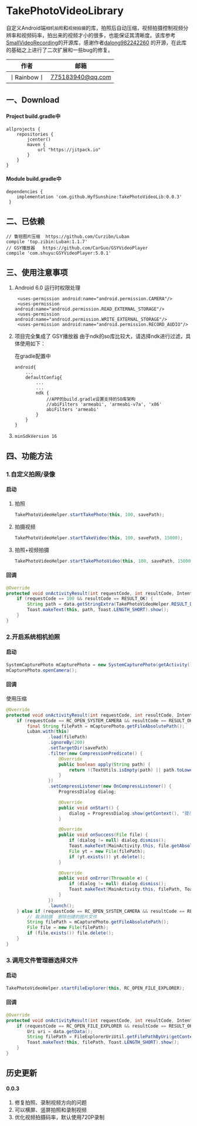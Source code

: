 # TakePhotoVideoLibrary
自定义Android端`相机拍照`和`视频拍摄`的库，拍照后自动压缩，视频拍摄控制视频分辨率和视频码率，拍出来的视频才小的很多，也能保证其清晰度。该库参考[SmallVideoRecording](https://github.com/dalong982242260/SmallVideoRecording)的开源库，感谢作者[dalong982242260](https://github.com/dalong982242260)
的开源，在此库的基础之上进行了二次扩展和一些bug的修复。

|作者|邮箱|
| :-:| :-: |
|丨Rainbow丨|775183940@qq.com|

## 一、Download

#### Project build.gradle中

    allprojects {
        repositories {
            jcenter()
            maven {
                url "https://jitpack.io"
            }
        }
    }



#### Module build.gradle中

    dependencies {
        implementation 'com.github.HyfSunshine:TakePhotoVideoLib:0.0.3'
     }

## 二、已依赖
    // 鲁班图片压缩  https://github.com/Curzibn/Luban
    compile 'top.zibin:Luban:1.1.7'
    // GSY播放器   https://github.com/CarGuo/GSYVideoPlayer
    compile 'com.shuyu:GSYVideoPlayer:5.0.1'

## 三、使用注意事项

1. Android 6.0 运行时权限处理
   ```
    <uses-permission android:name="android.permission.CAMERA"/>
    <uses-permission android:name="android.permission.READ_EXTERNAL_STORAGE"/>
    <uses-permission android:name="android.permission.WRITE_EXTERNAL_STORAGE"/>
    <uses-permission android:name="android.permission.RECORD_AUDIO"/>
    ```

2. 项目完全集成了 GSY播放器  由于ndk的so库比较大，请选择ndk进行过滤，具体使用如下：

    在gradle配置中
    ```
    android{
        ...
        defaultConfig{
            ...
            ...
            ndk {
                //APP的build.gradle设置支持的SO库架构
                //abiFilters 'armeabi', 'armeabi-v7a', 'x86'
                abiFilters 'armeabi'
            }
        }
    }
    ```

3. `minSdkVersion 16`

## 四、功能方法

### 1.自定义拍照/录像

#### 启动
1. 拍照

    ``` java
    TakePhotoVideoHelper.startTakePhoto(this, 100, savePath);
    ```
2. 拍摄视频

    ``` java
    TakePhotoVideoHelper.startTakeVideo(this, 100, savePath, 15000);
    ```
3. 拍照+视频拍摄

    ``` java
    TakePhotoVideoHelper.startTakePhotoVideo(this, 100, savePath, 15000);
    ```

#### 回调


``` java
@Override
protected void onActivityResult(int requestCode, int resultCode, Intent data) {
    if (requestCode == 100 && resultCode == RESULT_OK) {
        String path = data.getStringExtra(TakePhotoVideoHelper.RESULT_DATA);
        Toast.makeText(this, path, Toast.LENGTH_SHORT).show();
    }
}
```
### 2.开启系统相机拍照
#### 启动
``` java
SystemCapturePhoto mCapturePhoto = new SystemCapturePhoto(getActivity(), RC_OPEN_SYSTEM_CAMERA, savePath);
mCapturePhoto.openCamera();
```
#### 回调
使用压缩
``` java
@Override
protected void onActivityResult(int requestCode, int resultCode, Intent data) {
    if (requestCode == RC_OPEN_SYSTEM_CAMERA && resultCode == RESULT_OK) {
        final String filePath = mCapturePhoto.getFileAbsolutePath();
        Luban.with(this)
                .load(filePath)
                .ignoreBy(200)
                .setTargetDir(savePath)
                .filter(new CompressionPredicate() {
                    @Override
                    public boolean apply(String path) {
                        return !(TextUtils.isEmpty(path) || path.toLowerCase().endsWith(".gif"));
                    }
                })
                .setCompressListener(new OnCompressListener() {
                    ProgressDialog dialog;

                    @Override
                    public void onStart() {
                        dialog = ProgressDialog.show(getContext(), "提示", "正在处理图片中...", false, false);
                    }

                    @Override
                    public void onSuccess(File file) {
                        if (dialog != null) dialog.dismiss();
                        Toast.makeText(MainActivity.this, file.getAbsolutePath(), Toast.LENGTH_SHORT).show();
                        File yt = new File(filePath);
                        if (yt.exists()) yt.delete();
                    }

                    @Override
                    public void onError(Throwable e) {
                        if (dialog != null) dialog.dismiss();
                        Toast.makeText(MainActivity.this, filePath, Toast.LENGTH_SHORT).show();
                    }
                })
                .launch();
    } else if (requestCode == RC_OPEN_SYSTEM_CAMERA && resultCode == RESULT_CANCELED) {
        // 取消拍摄  删除创建的图片文件
        String filePath = mCapturePhoto.getFileAbsolutePath();
        File file = new File(filePath);
        if (file.exists()) file.delete();
    }
}
```

### 3.调用文件管理器选择文件
#### 启动
```java
TakePhotoVideoHelper.startFileExplorer(this, RC_OPEN_FILE_EXPLORER);
```

#### 回调

``` java
@Override
protected void onActivityResult(int requestCode, int resultCode, Intent data) {
    if (requestCode == RC_OPEN_FILE_EXPLORER && resultCode == RESULT_OK) {
        Uri uri = data.getData();
        String filePath = FileExplorerUriUtil.getFilePathByUri(getContext(), uri);
        Toast.makeText(this, filePath, Toast.LENGTH_SHORT).show();
    }
}
```

## 历史更新

#### 0.0.3
1. 修复拍照、录制视频方向的问题
2. 可以横屏、竖屏拍照和录制视频
3. 优化视频拍摄码率，默认使用720P录制






